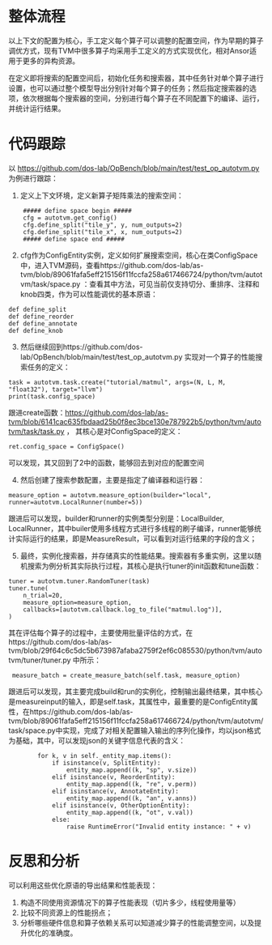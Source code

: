 # 整体流程

以上下文的配置为核心，手工定义每个算子可以调整的配置空间，作为早期的算子调优方式，现有TVM中很多算子均采用手工定义的方式实现优化，相对Ansor适用于更多的异构资源。

在定义即将搜索的配置空间后，初始化任务和搜索器，其中任务针对单个算子进行设置，也可以通过整个模型导出分别针对每个算子的任务；然后指定搜索器的选项，依次根据每个搜索器的空间，分别进行每个算子在不同配置下的编译、运行，并统计运行结果。

# 代码跟踪

以 https://github.com/dos-lab/OpBench/blob/main/test/test_op_autotvm.py 为例进行跟踪：

1. 定义上下文环境，定义新算子矩阵乘法的搜索空间：

```
    ##### define space begin #####
    cfg = autotvm.get_config()
    cfg.define_split("tile_y", y, num_outputs=2)
    cfg.define_split("tile_x", x, num_outputs=2)
    ##### define space end #####
```

2. cfg作为ConfigEntity实例，定义如何扩展搜索空间，核心在类ConfigSpace中，进入TVM源码，查看https://github.com/dos-lab/as-tvm/blob/89061fafa5eff215156f11fccfa258a617466724/python/tvm/autotvm/task/space.py ：查看其中方法，可见当前仅支持切分、重排序、注释和knob四类，作为可以性能调优的基本原语：

```
def define_split
def define_reorder
def define_annotate
def define_knob
```

3. 然后继续回到https://github.com/dos-lab/OpBench/blob/main/test/test_op_autotvm.py 实现对一个算子的性能搜索任务的定义：

```
task = autotvm.task.create("tutorial/matmul", args=(N, L, M, "float32"), target="llvm")
print(task.config_space)
```

跟进create函数：https://github.com/dos-lab/as-tvm/blob/6141cac635fbdaad25b0f8ec3bce130e787922b5/python/tvm/autotvm/task/task.py ， 其核心是对ConfigSpace的定义：

```
ret.config_space = ConfigSpace()
```

可以发现，其又回到了2中的函数，能够回去到对应的配置空间

4. 然后创建了搜索参数配置，主要是指定了编译器和运行器：

```
measure_option = autotvm.measure_option(builder="local", runner=autotvm.LocalRunner(number=5))
```

跟进后可以发现，builder和runner的实例类型分别是：LocalBuilder, LocalRunner，其中builer使用多线程方式进行多线程的刷子编译，runner能够统计实际运行的结果，即是MeasureResult，可以看到对运行结果的字段的含义；

5. 最终，实例化搜索器，并存储真实的性能结果。搜索器有多重实例，这里以随机搜索为例分析其实际执行过程，其核心是执行tuner的init函数和tune函数：

```
tuner = autotvm.tuner.RandomTuner(task)
tuner.tune(
    n_trial=20,
    measure_option=measure_option,
    callbacks=[autotvm.callback.log_to_file("matmul.log")],
)
```

其在评估每个算子的过程中，主要使用批量评估的方式，在https://github.com/dos-lab/as-tvm/blob/29f64c6c5dc5b673987afaba2759f2ef6c085530/python/tvm/autotvm/tuner/tuner.py 中所示：

```
 measure_batch = create_measure_batch(self.task, measure_option)
```

跟进后可以发现，其主要完成build和run的实例化，控制输出最终结果，其中核心是measureinput的输入，即是self.task，其属性中，最重要的是ConfigEntity属性，在https://github.com/dos-lab/as-tvm/blob/89061fafa5eff215156f11fccfa258a617466724/python/tvm/autotvm/task/space.py中实现，完成了对相关配置输入输出的序列化操作，均以json格式为基础，其中，可以发现json的关键字信息代表的含义：


```
        for k, v in self._entity_map.items():
            if isinstance(v, SplitEntity):
                entity_map.append((k, "sp", v.size))
            elif isinstance(v, ReorderEntity):
                entity_map.append((k, "re", v.perm))
            elif isinstance(v, AnnotateEntity):
                entity_map.append((k, "an", v.anns))
            elif isinstance(v, OtherOptionEntity):
                entity_map.append((k, "ot", v.val))
            else:
                raise RuntimeError("Invalid entity instance: " + v)
```

# 反思和分析

可以利用这些优化原语的导出结果和性能表现：
1. 构造不同使用资源情况下的算子性能表现（切片多少，线程使用量等）
2. 比较不同资源上的性能拐点；
3. 分析哪些硬件信息和算子依赖关系可以知道减少算子的性能调整空间，以及提升优化的准确度。